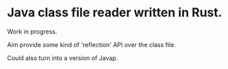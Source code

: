 # Java class file reader written in Rust.

Work in progress.

Aim provide some kind of 'reflection' API over the class file.

Could also turn into a version of Javap.
